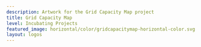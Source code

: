 ```yaml
---
description: Artwork for the Grid Capacity Map project
title: Grid Capacity Map 
level: Incubating Projects 
featured_image: horizontal/color/gridcapacitymap-horizontal-color.svg 
layout: logos
---
```


